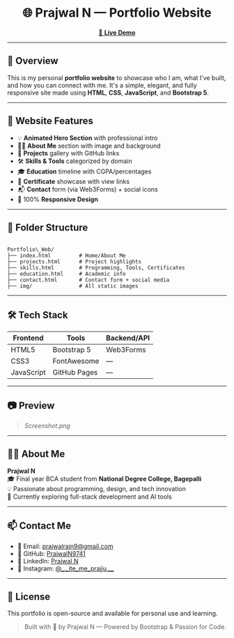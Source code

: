 

<h1 align="center">🌐 Prajwal N — Portfolio Website</h1>

<p align="center">
  <a href="https://prajwaln9741.github.io/Portfolio_Web/" target="_blank">
    🔗 <strong>Live Demo</strong>
  </a>
</p>

---

## 📌 Overview

This is my personal **portfolio website** to showcase who I am, what I’ve built, and how you can connect with me. It's a simple, elegant, and fully responsive site made using **HTML**, **CSS**, **JavaScript**, and **Bootstrap 5**.

---

## 🚀 Website Features

- 💡 **Animated Hero Section** with professional intro
- 👨‍💻 **About Me** section with image and background
- 💼 **Projects** gallery with GitHub links
- 🛠️ **Skills & Tools** categorized by domain
- 🎓 **Education** timeline with CGPA/percentages
- 🧾 **Certificate** showcase with view links
- 📬 **Contact** form (via Web3Forms) + social icons
- 📱 100% **Responsive Design**

---

## 📁 Folder Structure

```

Portfolio\_Web/
├── index.html         # Home/About Me
├── projects.html      # Project highlights
├── skills.html        # Programming, Tools, Certificates
├── education.html     # Academic info
├── contact.html       # Contact form + social media
├── img/               # All static images

```

---

## 🛠️ Tech Stack

| Frontend   | Tools       | Backend/API   |
|------------|-------------|---------------|
| HTML5      | Bootstrap 5 | Web3Forms     |
| CSS3       | FontAwesome | —             |
| JavaScript | GitHub Pages | —            |

---

## 📷 Preview

> *Screenshot.png*

---

## 🙋‍♂️ About Me

**Prajwal N**  
🎓 Final year BCA student from **National Degree College, Bagepalli**  
💡 Passionate about programming, design, and tech innovation  
📌 Currently exploring full-stack development and AI tools  

---

## 📫 Contact Me

- 📧 Email: [prajwalrajn9@gmail.com](mailto:prajwalrajn9@gmail.com)
- 🐙 GitHub: [PrajwalN9741](https://github.com/PrajwalN9741)
- 🔗 LinkedIn: [Prajwal N](https://www.linkedin.com/in/prajwal-n9741)
- 📸 Instagram: [@_._ite_me_prajju.__](https://www.instagram.com/_._ite_me_prajju.__)

---

## 📄 License

This portfolio is open-source and available for personal use and learning.

> Built with 💙 by Prajwal N — Powered by Bootstrap & Passion for Code.
